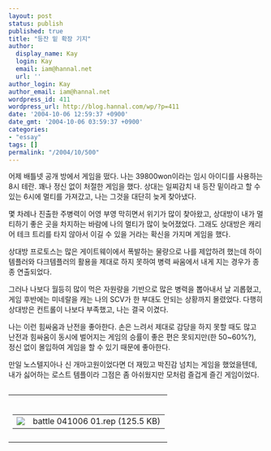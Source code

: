 ```yaml
---
layout: post
status: publish
published: true
title: "등잔 밑 확장 기지"
author:
  display_name: Kay
  login: Kay
  email: iam@hannal.net
  url: ''
author_login: Kay
author_email: iam@hannal.net
wordpress_id: 411
wordpress_url: http://blog.hannal.com/wp/?p=411
date: '2004-10-06 12:59:37 +0900'
date_gmt: '2004-10-06 03:59:37 +0900'
categories:
- "essay"
tags: []
permalink: "/2004/10/500"
---
```

<p>어제 배틀넷 공개 방에서 게임을 떴다. 나는 39800won이라는 임시 아이디를 사용하는 8시 테란. 꽤나 정신 없이 처절한 게임을 했다. 상대는 일찌감치 내 등잔 밑이라고 할 수 있는 6시에 멀티를 가져갔고, 나는 그것을 대단히 늦게 찾아냈다.</p>
<p>몇 차례나 진출한 주병력이 어영 부영 막히면서 위기가 많이 찾아왔고, 상대방이 내가 멀티하기 좋은 곳을 차지하는 바람에 나의 멀티가 많이 늦어졌었다. 그래도 상대방은 캐리어 테크 트리를 타지 않아서 이길 수 있을 거라는 확신을 가지며 게임을 했다. </p>
<p>상대방 프로토스는 많은 게이트웨이에서 폭발하는 물량으로 나를 제압하려 했는데 하이템플러와 다크템플러의 활용을 제대로 하지 못하여 병력 싸움에서 내게 지는 경우가 종종 연출되었다.</p>
<p>그러나 나보다 월등히 많이 먹은 자원량을 기반으로 많은 병력을 뽑아내서 날 괴롭혔고, 게임 후반에는 미네랄을 캐는 나의 SCV가 한 부대도 안되는 상황까지 몰렸었다. 다행히 상대방은 컨트롤이 나보다 부족했고, 나는 결국 이겼다. </p>
<p>나는 이런 힘싸움과 난전을 좋아한다. 손은 느려서 제대로 감당을 하지 못할 때도 많고 난전과 힘싸움이 동시에 벌어지는 게임의 승률이 좋은 편은 못되지만(한 50~60%?), 정신 없이 몰입하여 게임을 할 수 있기 때문에 좋아한다.</p>
<p>만일 노스텔지아나 신 개마고원이었다면 더 재밌고 박진감 넘치는 게임을 했었을텐데, 내가 싫어하는 로스트 템플이라 그점은 좀 아쉬웠지만 모처럼 즐겁게 즐긴 게임이었다.</p>
<table align="left">
<tr>
<td style="padding-right:5"><center><br />
<table class="ib" onclick="location.href='http://blog.hannal.com/down.php?attachname=626677.rep'">
<tr>
<td><img src="http://blog.hannal.com/images/icon/file.gif"></td>
<td class="centerphoto">battle 041006 01.rep (125.5 KB)</td>
</tr>
</table>
<p></center></td>
</tr>
<tr>
<td class="centerphoto"> </td>
</tr>
</table>
